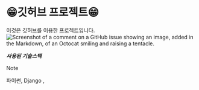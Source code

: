 # 😁깃허브 프로젝트😁
이것은 깃허브를 이용한 프로젝트입니다.
![Screenshot of a comment on a GitHub issue showing an image, added in the Markdown, of an Octocat smiling and raising a tentacle.](https://myoctocat.com/assets/images/base-octocat.svg)

***사용된 기술스택***
>[!NOTE]
>파이썬, Django , 
